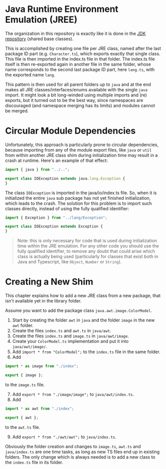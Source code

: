 # Java Runtime Environment Emulation (JREE)

The organization in this repository is exactly like it is done in the [JDK repository](https://github.com/openjdk/jdk/tree/master/src/java.base/share/classes/java) (shared base classes).

This is accomplished by creating one file per JRE class, named after the last package ID part (e.g. `Character.ts`), which exports exactly that single class. This file is then imported in the index.ts file in that folder. The index.ts file itself is then re-exported again in another file in the same folder, whose name corresponds to the second last package ID part, here `lang.ts`, with the exported name `lang`.

This pattern is then used for all parent folders up to `java` and at the end makes all JRE classes/interfaces/enums available with the single `java` import. It might look a bit long-winded using multiple imports and (re) exports, but it turned out to be the best way, since namespaces are discouraged (and namespace merging has its limits) and modules cannot be merged.

# Circular Module Dependencies

Unfortunately, this approach is particularly prone to circular dependencies, because importing from any of the module export files, like `java` or `util` from within another JRE class shim during initialization time may result in a crash at runtime. Here's an example of that effect:

```typescript
import { java } from "../..";

export class IOException extends java.lang.Exception {
}
```

The class `IOException` is imported in the java/io/index.ts file. So, when it is initialized the entire `java` sub package has not yet finished initialization, which leads to the crash. The solution for this problem is to import such classes directly, instead of using the fully qualified identifier:

```typescript
import { Exception } from "../lang/Exception";

export class IOException extends Exception {
}
```

> Note: this is only necessary for code that is used during initialization time within the JRE emulation. For any other code you should use the fully qualified identifier, to remove any doubt that could arise which class is actually being used (particularly for classes that exist both in Java and Typescript, like `Object`, `Number` or `String`).

# Creating a New Shim

This chapter explains how to add a new JRE class from a new package, that isn't available yet in the library folder.

Assume you want to add the package class `java.awt.image.ColorModel`.

1. Start by creating the folder `awt` in `java` and the folder `image` in the new `awt` folder.
2. Create the files `index.ts` and `awt.ts` in `java/awt`.
3. Create the files `index.ts` and `image.ts` in `java/awt/image`.
4. Create your `ColorModel.ts` implementation and put it into `java/awt/image/`.
5. Add `import * from "ColorModel";` to the `index.ts` file in the same folder.
6. Add

```typescript
import * as image from "./index";

export { image };
```

to the `image.ts` file.

7. Add `export * from "./image/image";` to `java/awt/index.ts`.
8. Add

```typescript
import * as awt from "./index";

export { awt };
```

to the `awt.ts` file.

9. Add `export * from "./awt/awt";` to `java/index.ts`.

Obviously the folder creation and changes to `image.ts`, `awt.ts` and `java/index.ts` are one time tasks, as long as new TS files end up in existing folders. The only change which is always needed is to add a new class to the `index.ts` file in its folder.
